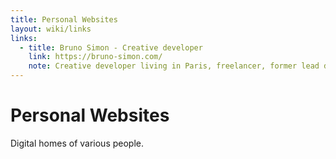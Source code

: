 ```yaml
---
title: Personal Websites
layout: wiki/links
links:
  - title: Bruno Simon - Creative developer
    link: https://bruno-simon.com/
    note: Creative developer living in Paris, freelancer, former lead developer at Immersive Garden, former developer at Uzik and teacher.
---
```


# Personal Websites

Digital homes of various people.
